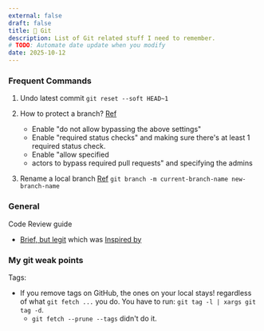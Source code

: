 ```yaml
---
external: false
draft: false
title: 🔀 Git
description: List of Git related stuff I need to remember.
# TODO: Automate date update when you modify
date: 2025-10-12
---
```


### Frequent Commands

1. Undo latest commit
   `git reset --soft HEAD~1`

2. How to protect a branch? [Ref](https://github.com/orgs/community/discussions/54969#discussioncomment-6361231)
   - Enable "do not allow bypassing the above settings"
   - Enable "required status checks" and making sure there's at least 1 required status check.
   - Enable "allow specified
   - actors to bypass required pull requests" and specifying the admins
3. Rename a local branch [Ref](https://www.digitalocean.com/community/cheatsheets/how-to-use-git-a-reference-guide)
   `git branch -m current-branch-name new-branch-name`

### General

Code Review guide

- [Brief, but legit](https://github.blog/developer-skills/github/how-to-write-the-perfect-pull-request/) which was [Inspired by](https://github.com/thoughtbot/guides/tree/main/code-review)

### My git weak points

Tags:

- If you remove tags on GitHub, the ones on your local stays! regardless of what `git fetch ...` you do. You have to run: `git tag -l | xargs git tag -d`.
  - `git fetch --prune --tags` didn't do it.
